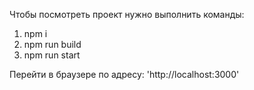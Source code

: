 Чтобы посмотреть проект нужно выполнить команды: 

1. npm i
2. npm run build
3. npm run start

Перейти в браузере по адресу: 'http://localhost:3000'